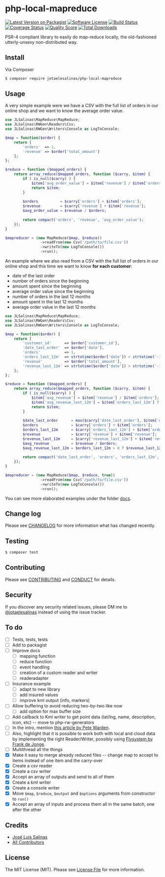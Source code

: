 # php-local-mapreduce

[![Latest Version on Packagist][ico-version]][link-packagist]
[![Software License][ico-license]](LICENSE.md)
[![Build Status][ico-travis]][link-travis]
[![Coverage Status][ico-scrutinizer]][link-scrutinizer]
[![Quality Score][ico-code-quality]][link-code-quality]
[![Total Downloads][ico-downloads]][link-downloads]

PSR-4 compliant library to easily do map-reduce locally, the old-fashioned utterly-unsexy non-distributed way.



## Install

Via Composer

``` bash
$ composer require jotaelesalinas/php-local-mapreduce
```

## Usage

A very simple example were we have a CSV with the full list of orders in our online shop
and we want to know the average order value.

``` php
use JLSalinas\MapReduce\MapReduce;
use JLSalinas\RWGen\Readers\Csv;
use JLSalinas\RWGen\Writers\Console as LogToConsole;

$map = function($order) {
    return [
        'orders'  => 1,
        'revenue' => $order['total_amount']
    ];
};

$reduce = function ($mapped_orders) {
    return array_reduce($mapped_orders, function ($carry, $item) {
        if ( is_null($carry) ) {
            $item['avg_order_value'] = $item['revenue'] / $item['orders'];
            return $item;
        }
        
        $orders          = $carry['orders'] + $item['orders'];
        $revenue         = $carry['revenue'] + $item['revenue'];
        $avg_order_value = $revenue / $orders;
        
        return compact('orders', 'revenue', 'avg_order_value');
    });
}

$mapreducer = (new MapReduce($map, $reduce))
                ->readFrom(new Csv('/path/to/file.csv'))
                ->writeTo(new LogToConsole())
                ->run();
```

An example where we also read from a CSV with the full list of orders in our online shop
and this time we want to know __for each customer__:
- date of the last order
- number of orders since the beginning
- amount spent since the beginning
- average order value since the beginning
- number of orders in the last 12 months
- amount spent in the last 12 months
- average order value in the last 12 months

``` php
use JLSalinas\MapReduce\MapReduce;
use JLSalinas\RWGen\Readers\Csv;
use JLSalinas\RWGen\Writers\Console as LogToConsole;

$map = function($order) {
    return [
        'customer_id'      => $order['customer_id'],
        'date_last_order'  => $order['date'],
        'orders'           => 1,
        'orders_last_12m'  => strtotime($order['date']) > strtotime('-12 months') ? 1 : 0,
        'revenue'          => $order['total_amount'],
        'revenue_last_12m' => strtotime($order['date']) > strtotime('-12 months') ? $order['total_amount'] : 0
    ];
};

$reduce = function ($mapped_orders) {
    return array_reduce($mapped_orders, function ($carry, $item) {
        if ( is_null($carry) ) {
            $item['avg_revenue'] = $item['revenue'] / $item['orders'];
            $item['avg_revenue_last_12m'] = $item['orders_last_12m'] ? $item['revenue_last_12m'] / $item['orders_last_12m'] : 0;
            return $item;
        }
        
        $date_last_order      = max($carry['date_last_order'], $item['date_last_order']);
        $orders               = $carry['orders'] + $item['orders'];
        $orders_last_12m      = $carry['orders_last_12m'] + $item['orders_last_12m'];
        $revenue              = $carry['revenue'] + $item['revenue'];
        $revenue_last_12m     = $carry['revenue_last_12m'] + $item['revenue_last_12m'];
        $avg_revenue          = $revenue / $orders;
        $avg_revenue_last_12m = $orders_last_12m > 0 ? $revenue_last_12m / $orders_last_12m : 0;
        
        return compact('date_last_order', 'orders', 'orders_last_12m', 'revenue', 'revenue_last_12m', 'avg_revenue', 'avg_revenue_last_12m');
    });
}

$mapreducer = (new MapReduce($map, $reduce, true))
                ->readFrom(new Csv('/path/to/file.csv'))
                ->writeTo(new LogToConsole())
                ->run();
```

You can see more elaborated examples under the folder [docs](docs).

## Change log

Please see [CHANGELOG](CHANGELOG.md) for more information what has changed recently.

## Testing

``` bash
$ composer test
```

## Contributing

Please see [CONTRIBUTING](CONTRIBUTING.md) and [CONDUCT](CONDUCT.md) for details.

## Security

If you discover any security related issues, please DM me to [@jotaelesalinas](http://twitter.com/jotaelesalinas) instead of using the issue tracker.

## To do

- [ ] Tests, tests, tests
- [ ] Add to packagist
- [ ] Improve docs
    - [ ] mapping function
    - [ ] reduce function
    - [ ] event handling
    - [ ] creation of a custom reader and writer
    - [ ] readeradapter
- [ ] Insurance example
    - [ ] adapt to new library
    - [ ] add insured values
    - [ ] improve kml output (info, markers)
- [ ] Allow buffering to avoid reducing two-by-two like now
    - [ ] add option for max buffer size
- [ ] Add callback to Kml writer to get point data (lat/lng, name, description, icon, etc) -- move to php-rw-generators
- [ ] In the intro, mention [this article by Pete Warden](https://petewarden.com/2010/01/20/mapreduce-for-idiots/).
- [ ] Also, highlight that it is possible to work both with local and cloud data by implementing the right Reader/Writer, possibly using [Flysystem by Frank de Jonge](https://github.com/thephpleague/flysystem).
- [ ] Multithread all the things
- [x] Make it easy to merge already reduced files -- change map to accept to items instead of one item and the carry-over
- [x] Create a csv reader
- [x] Create a csv writer
- [x] Accept an array of outputs and send to all of them
- [x] Create a kml writer
- [x] Create a console writer
- [x] Move `$map`, `$reduce`, `$output` and `$options` arguments from constructor to `run()`
- [x] Accept an array of inputs and process them all in the same batch, one after the other

## Credits

- [José Luis Salinas][link-author]
- [All Contributors][link-contributors]

## License

The MIT License (MIT). Please see [License File](LICENSE.md) for more information.

[ico-version]: https://img.shields.io/packagist/v/jotaelesalinas/php-local-mapreduce.svg?style=flat-square
[ico-license]: https://img.shields.io/badge/license-MIT-brightgreen.svg?style=flat-square
[ico-travis]: https://img.shields.io/travis/jotaelesalinas/php-local-mapreduce/master.svg?style=flat-square
[ico-scrutinizer]: https://img.shields.io/scrutinizer/coverage/g/jotaelesalinas/php-local-mapreduce.svg?style=flat-square
[ico-code-quality]: https://img.shields.io/scrutinizer/g/jotaelesalinas/php-local-mapreduce.svg?style=flat-square
[ico-downloads]: https://img.shields.io/packagist/dt/jotaelesalinas/php-local-mapreduce.svg?style=flat-square

[link-packagist]: https://packagist.org/packages/jotaelesalinas/php-local-mapreduce
[link-travis]: https://travis-ci.org/jotaelesalinas/php-local-mapreduce
[link-scrutinizer]: https://scrutinizer-ci.com/g/jotaelesalinas/php-local-mapreduce/code-structure
[link-code-quality]: https://scrutinizer-ci.com/g/jotaelesalinas/php-local-mapreduce
[link-downloads]: https://packagist.org/packages/jotaelesalinas/php-local-mapreduce
[link-author]: https://github.com/jotaelesalinas
[link-contributors]: ../../contributors
